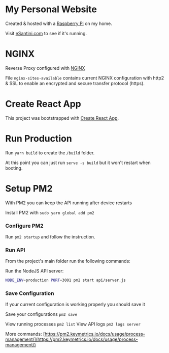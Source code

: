 # My Personal Website

Created & hosted with a [Raspberry Pi](https://www.raspberrypi.org/products/raspberry-pi-4-model-b/) on my home.

Visit [eSantini.com](https://esantini.com/) to see if it's running.

# NGINX

Reverse Proxy configured with [NGINX](https://www.nginx.com/)

File `nginx-sites-available` contains current NGINX configuration with http2 & SSL to enable an encrypted and secure transfer protocol (https).

# Create React App

This project was bootstrapped with [Create React App](https://github.com/facebook/create-react-app).

# Run Production

Run `yarn build` to create the `/build` folder.

At this point you can just run `serve -s build` but it won't restart when booting.

# Setup PM2

With PM2 you can keep the API running after device restarts

Install PM2 with `sudo yarn global add pm2`

### Configure PM2

Run `pm2 startup` and follow the instruction.

### Run API

From the project's main folder run the following commands:

Run the NodeJS API server:

```bash
NODE_ENV=production PORT=3001 pm2 start api/server.js
```

### Save Configuration

If your current configuration is working properly you should save it

Save your configurations `pm2 save`

View running processes `pm2 list`
View API logs `pm2 logs server`

More commands: [https://pm2.keymetrics.io/docs/usage/process-management/](https://pm2.keymetrics.io/docs/usage/process-management/)
